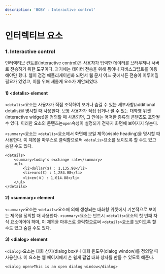 ```yaml
---
description: 'BOBY : Interactive control'
---
```


# 인터렉티브 요소

### 1. Interactive control

인터랙티브 컨트롤\(interactive control\)은 사용자가 입력한 데이터를 브라우저나 서버로 전송하기 위한 도구이다. 과거에는 데이터 전송을 위해 폼이나 자바스크립트를 이용해야먄 했다. 웹이 점점 애플리케이션화 되면서 웹 문서 어느 곳에서든 전송이 이루어질 필요가 있었고, 이를 위해 새롭게 요소가 제안되었다.

#### 1\) &lt;detalis&gt; element

`<detalis>`요소는 사용자가 직접 조작하여 보거나 숨길 수 있는 세부사항\(additional detalis\)을 명시할 때 사용한다. 보통 사용자가 직접 접거나 펼 수 있는 대화영 위젯\(interactive widget\)을 정의할 때  사용되면, 그 안에는 어떠한 종류의 콘텐츠도 포함될 수 있다. 이러한 요소의 콘텐츠는`open`속성이 설정되기 전까지 화면에 보여지지 않는다.

`<summary>`요소는 `<detalis>`요소에서 화면에 보일 제목\(visble heading\)을 명시할 때 사용한다. 이 제목을 마우스로 클릭함으로써 `<detalis>`요소를 보이도록 할 수도 있고 숨길 수도 있다.

```markup
<details>
    <summary>today's exchange rate</summary>
    <ul>
        <li>dollar($) : 1,135.90</li>
        <li>euro(€) : 1,284.08</li>
        <li>en(￥) : 1,014.88</li>
    </ul>
</details>
```

#### 2\) &lt;summary&gt; element

`<summary>`요소는 `<details>`요소에 의해 생성되는 대화형 위젯에서 기본적으로 보이는 제목을 정의할 때 사용한다. `<summary>`요소는 반드시 `<detalis>`요소의 첫 번째 자식 요소이어야 하며, 이 제목을 마우스로 클릭함으로써 `<details>`요소를 보이도록 할 수도 있고 숨길 수도 있다.

#### 3\) &lt;dialog&gt; element

`<dialog>`요소는 대화 상자\(dialog box\)나 대화 윈도우\(dialog window\)를 정의할 때 사용한다. 이 요소는 웹 페이지에서 손 쉽게 팝업 대화 상자를 만들 수 있도록 해준다.

```markup
<dialog open>This is an open dialog window</dialog>
```

  






